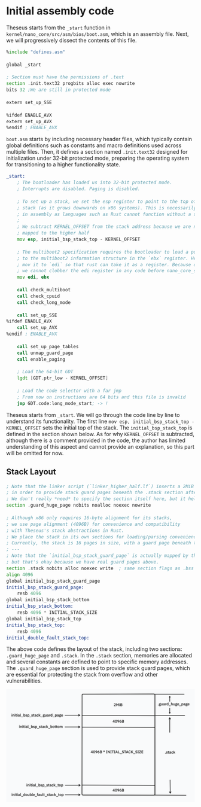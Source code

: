 # Initial assembly code

Theseus starts from the `_start` function in `kernel/nano_core/src/asm/bios/boot.asm`, which is an assembly file. Next, we will progressively dissect the contents of this file.

```asm
%include "defines.asm"

global _start

; Section must have the permissions of .text
section .init.text32 progbits alloc exec nowrite
bits 32 ;We are still in protected mode

extern set_up_SSE

%ifdef ENABLE_AVX
extern set_up_AVX
%endif ; ENABLE_AVX
```

`boot.asm` starts by including necessary header files, which typically contain global definitions such as constants and macro definitions used across multiple files. Then, it defines a section named `.init.text32` designed for initialization under 32-bit protected mode, preparing the operating system for transitioning to a higher functionality state.

```asm
_start:
	; The bootloader has loaded us into 32-bit protected mode. 
	; Interrupts are disabled. Paging is disabled.

	; To set up a stack, we set the esp register to point to the top of our
	; stack (as it grows downwards on x86 systems). This is necessarily done
	; in assembly as languages such as Rust cannot function without a stack.
	;
	; We subtract KERNEL_OFFSET from the stack address because we are not yet
	; mapped to the higher half
	mov esp, initial_bsp_stack_top - KERNEL_OFFSET

	; The multiboot2 specification requires the bootloader to load a pointer
	; to the multiboot2 information structure in the `ebx` register. Here we
	; mov it to `edi` so that rust can take it as a register. Because of this
	; we cannot clobber the edi register in any code before nano_core_start
	mov edi, ebx

	call check_multiboot
	call check_cpuid
	call check_long_mode

	call set_up_SSE
%ifdef ENABLE_AVX
	call set_up_AVX
%endif ; ENABLE_AVX

	call set_up_page_tables
	call unmap_guard_page
	call enable_paging

	; Load the 64-bit GDT
	lgdt [GDT.ptr_low - KERNEL_OFFSET]

	; Load the code selector with a far jmp
	; From now on instructions are 64 bits and this file is invalid
	jmp GDT.code:long_mode_start; -> !
```

Theseus starts from `_start`. We will go through the code line by line to understand its functionality. The first line `mov esp, initial_bsp_stack_top - KERNEL_OFFSET` sets the initial top of the stack. The `initial_bsp_stack_top` is defined in the section shown below. As for why `KERNEL_OFFSET` is subtracted, although there is a comment provided in the code, the author has limited understanding of this aspect and cannot provide an explanation, so this part will be omitted for now.


## Stack Layout
```asm
; Note that the linker script (`linker_higher_half.lf`) inserts a 2MiB space here 
; in order to provide stack guard pages beneath the .stack section afterwards.
; We don't really *need* to specify the section itself here, but it helps for clarity's sake.
section .guard_huge_page nobits noalloc noexec nowrite

; Although x86 only requires 16-byte alignment for its stacks, 
; we use page alignment (4096B) for convenience and compatibility 
; with Theseus's stack abstractions in Rust. 
; We place the stack in its own sections for loading/parsing convenience.
; Currently, the stack is 16 pages in size, with a guard page beneath the bottom.
; ---
; Note that the `initial_bsp_stack_guard_page` is actually mapped by the boot-time page tables,
; but that's okay because we have real guard pages above. 
section .stack nobits alloc noexec write  ; same section flags as .bss
align 4096 
global initial_bsp_stack_guard_page
initial_bsp_stack_guard_page:
	resb 4096
global initial_bsp_stack_bottom
initial_bsp_stack_bottom:
	resb 4096 * INITIAL_STACK_SIZE
global initial_bsp_stack_top
initial_bsp_stack_top:
	resb 4096
initial_double_fault_stack_top:
```

The above code defines the layout of the stack, including two sections: `.guard_huge_page` and `.stack`. In the `.stack` section, memories are allocated and several constants are defined to point to specific memory addresses. The `.guard_huge_page` section is used to provide stack guard pages, which are essential for protecting the stack from overflow and other vulnerabilities.

<img src="stack.png" alt="stack" style="zoom:50%;" />





